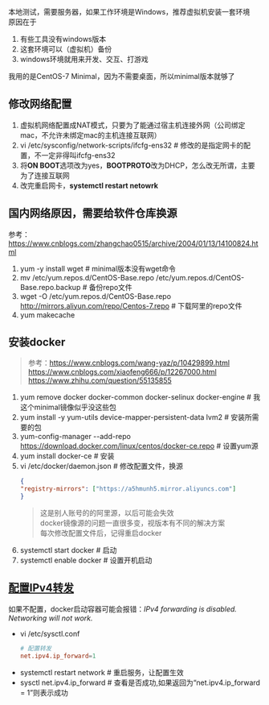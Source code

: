 本地测试，需要服务器，如果工作环境是Windows，推荐虚拟机安装一套环境  
原因在于
1. 有些工具没有windows版本
2. 这套环境可以（虚拟机）备份
3. windows环境就用来开发、交互、打游戏

我用的是CentOS-7 Minimal，因为不需要桌面，所以minimal版本就够了

## 修改网络配置
1. 虚拟机网络配置成NAT模式，只要为了能通过宿主机连接外网（公司绑定mac，不允许未绑定mac的主机连接互联网）
2. vi /etc/sysconfig/network-scripts/ifcfg-ens32 # 修改的是指定网卡的配置，不一定非得叫ifcfg-ens32
3. 将**ON BOOT**选项改为yes，**BOOTPROTO**改为DHCP，怎么改无所谓，主要为了连接互联网
4. 改完重启网卡，**systemctl restart netowrk**

## 国内网络原因，需要给软件仓库换源
参考：https://www.cnblogs.com/zhangchao0515/archive/2004/01/13/14100824.html
1. yum -y install wget # minimal版本没有wget命令
2. mv /etc/yum.repos.d/CentOS-Base.repo /etc/yum.repos.d/CentOS-Base.repo.backup # 备份repo文件
3. wget -O /etc/yum.repos.d/CentOS-Base.repo http://mirrors.aliyun.com/repo/Centos-7.repo # 下载阿里的repo文件
4. yum makecache

## 安装docker
> 参考：https://www.cnblogs.com/wang-yaz/p/10429899.html    
> https://www.cnblogs.com/xiaofeng666/p/12267000.html  
> https://www.zhihu.com/question/55135855  

1. yum remove docker  docker-common docker-selinux docker-engine # 我这个minimal镜像似乎没这些包
2. yum install -y yum-utils device-mapper-persistent-data lvm2 # 安装所需要的包
3. yum-config-manager --add-repo https://download.docker.com/linux/centos/docker-ce.repo # 设置yum源
4. yum install docker-ce # 安装
5. vi /etc/docker/daemon.json # 修改配置文件，换源
    ```json
    {
    "registry-mirrors": ["https://a5hmunh5.mirror.aliyuncs.com"] 
    }
    ```
    > 这是别人账号的的阿里源，以后可能会失效  
    docker镜像源的问题一直很多变，视版本有不同的解决方案  
    每次修改配置文件后，记得重启docker
5. systemctl start docker # 启动
6. systemctl enable docker # 设置开机启动

## [配置IPv4转发](https://blog.csdn.net/yelllowcong/article/details/78295600)
如果不配置，docker启动容器可能会报错：*IPv4 forwarding is disabled. Networking will not work.*  
- vi /etc/sysctl.conf
    ```conf
    # 配置转发
    net.ipv4.ip_forward=1
    ```
- systemctl restart network # 重启服务，让配置生效
- sysctl net.ipv4.ip_forward # 查看是否成功,如果返回为“net.ipv4.ip_forward = 1”则表示成功

